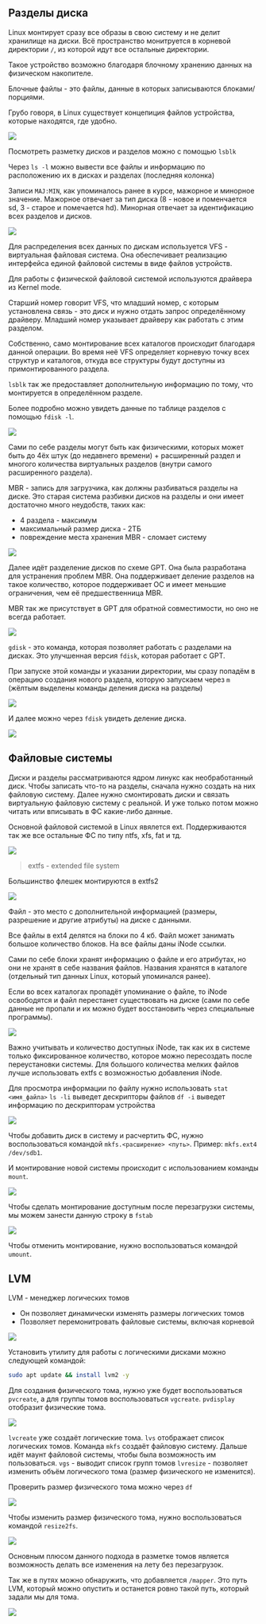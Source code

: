## Разделы диска

Linux монтирует сразу все образы в свою систему и не делит хранилище на диски. Всё пространство монитруется в корневой директории `/`, из которой идут все остальные директории.

Такое устройство возможно благодаря блочному хранению данных на физическом накопителе.

Блочные файлы - это файлы, данные в которых записываются блоками/порциями.

Грубо говоря, в Linux существует концепиция файлов устройства, которые находятся, где удобно.

![](_png/23281841b905b1e0afd7d8403406ec00.png)

Посмотреть разметку дисков и разделов можно с помощью `lsblk`

Через `ls -l` можно вывести все файлы и информацию по расположению их в дисках и разделах (последняя колонка)

Записи `MAJ:MIN`, как упоминалось ранее в курсе, мажорное и минорное значение. Мажорное отвечает за тип диска (8 - новое и поменчается sd, 3 - старое и помечается hd). Минорная отвечает за идентификацию всех разделов и дисков.

![](_png/abea175471ecf475c7f556735bdc4081.png)

Для распределения всех данных по дискам используется VFS - виртуальная файловая система. Она обеспечивает реализацию интерфейса единой файловой системы в виде файлов устройств.

Для работы с физической файловой системой используются драйвера из Kernel mode.

Старший номер говорит VFS, что младший номер, с которым установлена связь - это диск и нужно отдать запрос определённому драйверу. Младший номер указывает драйверу как работать с этим разделом.

Собственно, само монтирование всех каталогов происходит благодаря данной операции. Во время неё VFS определяет корневую точку всех структур и каталогов, откуда все структуры будут доступны из примонтированного раздела.

`lsblk` так же предоставляет дополнительную информацию по тому, что монтируется в определённом разделе.

Более подробно можно увидеть данные по таблице разделов с помощью `fdisk -l`.

![](_png/4591e44b0e69d07c41957b8427289459.png)

Сами по себе разделы могут быть как физическими, которых может быть до 4ёх штук (до недавнего времени) + расширенный раздел и многого количества виртуальных разделов (внутри самого расширенного раздела).

MBR - запись для загрузчика, как должны разбиваться разделы на диске. Это старая система разбивки дисков на разделы и они имеет достаточно много неудобств, таких как:

- 4 раздела - максимум
- максимальный размер диска - 2ТБ
- повреждение места хранения MBR - сломает систему

![](_png/21fde6aaf781d2e557060e43265d0a94.png)

Далее идёт разделение дисков по схеме GPT. Она была разработана для устранения проблем MBR. Она поддерживает деление разделов на такое количество, которое поддерживает ОС и имеет меньшие ограничения, чем её предшественница MBR.

MBR так же присутствует в GPT для обратной совместимости, но оно не всегда работает.

![](_png/60c164bbbcf3e26e0fb00606e160a69f.png)

`gdisk` - это команда, которая позволяет работать с разделами на дисках. Это улучшенная версия `fdisk`, которая работает с GPT.

При запуске этой команды и указании директории, мы сразу попадём в операцию создания нового раздела, которую запускаем через `m` (жёлтым выделены команды деления диска на разделы)

![](_png/327b985f077afaa277b9b9fd8c5fa6a9.png)

И далее можно через `fdisk` увидеть деление диска.

![](_png/0c91511e87bf64d338d4da7b40d4d613.png)

## Файловые системы

Диски и разделы рассматриваются ядром линукс как необработанный диск. Чтобы записать что-то на разделы, сначала нужно создать на них файловую систему. Далее нужно смонтировать диски и связать виртуальную файловую систему с реальной. И уже только потом можно читать или вписывать в ФС какие-либо данные.

Основной файловой системой в Linux явялется ext. Поддерживаются так же все остальные ФС по типу ntfs, xfs, fat и тд.

![](_png/40f0928f020bfd687f22c6c5218f1593.png)

> extfs - extended file system

Большинство флешек монтируются в extfs2

![](_png/e51f9863d04efe86423906d5160a4d18.png)

Файл - это место с дополнительной информацией (размеры, разрешение и другие атрибуты) на диске с данными.

Все файлы в ext4 делятся на блоки по 4 кб. Файл может занимать большое количество блоков. На все файлы даны iNode ссылки.

Сами по себе блоки хранят информацию о файле и его атрибутах, но они не хранят в себе названия файлов. Названия хранятся в каталоге (отдельный тип данных Linux, который упоминался ранее).

Если во всех каталогах пропадёт упоминание о файле, то iNode освободятся и файл перестанет существовать на диске (сами по себе данные не пропали и их можно будет восстановить через специальные программы).

![](_png/217576e57294876c4d4e41e0dad560a5.png)

Важно учитывать и количество доступных iNode, так как их в системе только фиксированное количество, которое можно пересоздать после переустановки системы.
Для большого количества мелких файлов лучше использовать extfs с возможностью добавления iNode.

Для просмотра информации по файлу нужно использовать `stat <имя_файла>`
`ls -li` выведет дескрипторы файлов
`df -i` выведет информацию по дескрипторам устройства

![](_png/eb481a52ee22060e0c0f996c963f2728.png)

Чтобы добавить диск в систему и расчертить ФС, нужно воспользоваться командой `mkfs.<расширение> <путь>`. Пример: `mkfs.ext4 /dev/sdb1`.

И монтирование новой системы происходит с использованием команды `mount`.

![](_png/e210de1ac135319d57c32100c9754a8d.png)

Чтобы сделать монтирование доступным после перезагрузки системы, мы можем занести данную строку в `fstab`

![](_png/a4434d80d32ec7e34bb83bdfce7fa935.png)

Чтобы отменить монтирование, нужно воспользоваться командой `umount`.

## LVM

LVM - менеджер логических томов

- Он позволяет динамически изменять размеры логических томов
- Позволяет перемонитровать файловые системы, включая корневой

![](_png/86bab509ab4652ed1308a4c2f08943d1.png)

Установить утилиту для работы с логическими дисками можно следующей командой:

```bash
sudo apt update && install lvm2 -y
```

Для создания физического тома, нужно уже будет воспользоваться `pvcreate`, а для группы томов воспользоваться `vgcreate`. `pvdisplay` отобразит физические тома.

![](_png/67e82a80107cf71422b2d4b0c5a565b2.png)

`lvcreate` уже создаёт логические тома. `lvs` отображает список логических томов. Команда `mkfs` создаёт файловую систему. Дальше идёт маунт файловой системы, чтобы была возможность им пользоваться.
`vgs` - выводит список групп томов
`lvresize` - позволяет изменить объём логического тома (размер физического не изменится).

Проверить размер физического тома можно через `df`

![](_png/b4424aa0d70c67a12237f18af50b7a8e.png)

Чтобы изменить размер физического тома, нужно воспользоваться командой `resize2fs`.

![](_png/098f5892a4e9d0b4dba0d717479112f6.png)

Основным плюсом данного подхода в разметке томов является возможность делать все изменения на лету без перезагрузок.

Так же в путях можно обнаружить, что добавляется `/mapper`. Это путь LVM, который можно опустить и останется ровно такой путь, который задали мы для тома.

![](_png/7f86909b9d2144ca865bc7086c64c774.png)
